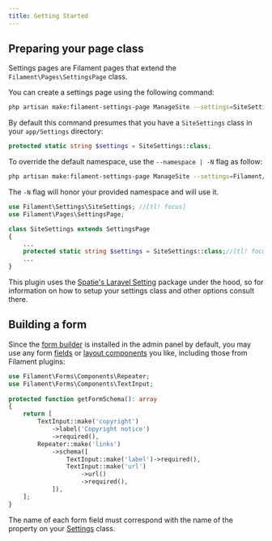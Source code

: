 ```yaml
---
title: Getting Started
---
```


## Preparing your page class

Settings pages are Filament pages that extend the `Filament\Pages\SettingsPage` class.

You can create a settings page using the following command:

```bash
php artisan make:filament-settings-page ManageSite --settings=SiteSettings
```

By default this command presumes that you have a `SiteSettings` class in your `app/Settings` directory:

```php
protected static string $settings = SiteSettings::class;
```

To override the default namespace, use the `--namespace | -N` flag as follow:

```bash
php artisan make:filament-settings-page ManageSite --settings=Filament/Settings/SiteSettings -N
```

The `-N` flag will honor your provided namespace and will use it.

```php
use Filament\Settings\SiteSettings; //[tl! focus]
use Filament\Pages\SettingsPage;

class SiteSettings extends SettingsPage
{
    ...
    protected static string $settings = SiteSettings::class;//[tl! focus]
    ...
}
```

This plugin uses the [Spatie's Laravel Setting](https://github.com/spatie/laravel-settings) package under the hood, so for information on how to setup your settings class and other options consult there.

## Building a form

Since the [form builder](/docs/forms) is installed in the admin panel by default, you may use any form [fields](/docs/forms/fields) or [layout components](/docs/forms/layout) you like, including those from Filament plugins:

```php
use Filament\Forms\Components\Repeater;
use Filament\Forms\Components\TextInput;
 
protected function getFormSchema(): array
{
    return [
        TextInput::make('copyright')
            ->label('Copyright notice')
            ->required(),
        Repeater::make('links')
            ->schema([
                TextInput::make('label')->required(),
                TextInput::make('url')
                    ->url()
                    ->required(),
            ]),
    ];
}
```
The name of each form field must correspond with the name of the property on your [Settings](https://github.com/spatie/laravel-settings) class.
